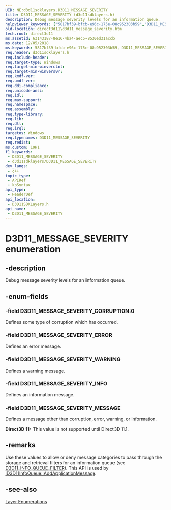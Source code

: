 ```yaml
---
UID: NE:d3d11sdklayers.D3D11_MESSAGE_SEVERITY
title: D3D11_MESSAGE_SEVERITY (d3d11sdklayers.h)
description: Debug message severity levels for an information queue.
helpviewer_keywords: ["5817bf39-bfcb-e96c-175e-08c952303b59","D3D11_MESSAGE_SEVERITY","D3D11_MESSAGE_SEVERITY enumeration [Direct3D 11]","D3D11_MESSAGE_SEVERITY_CORRUPTION","D3D11_MESSAGE_SEVERITY_ERROR","D3D11_MESSAGE_SEVERITY_INFO","D3D11_MESSAGE_SEVERITY_MESSAGE","D3D11_MESSAGE_SEVERITY_WARNING","d3d11sdklayers/D3D11_MESSAGE_SEVERITY","d3d11sdklayers/D3D11_MESSAGE_SEVERITY_CORRUPTION","d3d11sdklayers/D3D11_MESSAGE_SEVERITY_ERROR","d3d11sdklayers/D3D11_MESSAGE_SEVERITY_INFO","d3d11sdklayers/D3D11_MESSAGE_SEVERITY_MESSAGE","d3d11sdklayers/D3D11_MESSAGE_SEVERITY_WARNING","direct3d11.d3d11_message_severity"]
old-location: direct3d11\d3d11_message_severity.htm
tech.root: direct3d11
ms.assetid: 63143187-8e16-4ba4-aec5-8530ed31accb
ms.date: 12/05/2018
ms.keywords: 5817bf39-bfcb-e96c-175e-08c952303b59, D3D11_MESSAGE_SEVERITY, D3D11_MESSAGE_SEVERITY enumeration [Direct3D 11], D3D11_MESSAGE_SEVERITY_CORRUPTION, D3D11_MESSAGE_SEVERITY_ERROR, D3D11_MESSAGE_SEVERITY_INFO, D3D11_MESSAGE_SEVERITY_MESSAGE, D3D11_MESSAGE_SEVERITY_WARNING, d3d11sdklayers/D3D11_MESSAGE_SEVERITY, d3d11sdklayers/D3D11_MESSAGE_SEVERITY_CORRUPTION, d3d11sdklayers/D3D11_MESSAGE_SEVERITY_ERROR, d3d11sdklayers/D3D11_MESSAGE_SEVERITY_INFO, d3d11sdklayers/D3D11_MESSAGE_SEVERITY_MESSAGE, d3d11sdklayers/D3D11_MESSAGE_SEVERITY_WARNING, direct3d11.d3d11_message_severity
req.header: d3d11sdklayers.h
req.include-header: 
req.target-type: Windows
req.target-min-winverclnt: 
req.target-min-winversvr: 
req.kmdf-ver: 
req.umdf-ver: 
req.ddi-compliance: 
req.unicode-ansi: 
req.idl: 
req.max-support: 
req.namespace: 
req.assembly: 
req.type-library: 
req.lib: 
req.dll: 
req.irql: 
targetos: Windows
req.typenames: D3D11_MESSAGE_SEVERITY
req.redist: 
ms.custom: 19H1
f1_keywords:
 - D3D11_MESSAGE_SEVERITY
 - d3d11sdklayers/D3D11_MESSAGE_SEVERITY
dev_langs:
 - c++
topic_type:
 - APIRef
 - kbSyntax
api_type:
 - HeaderDef
api_location:
 - D3D11SDKLayers.h
api_name:
 - D3D11_MESSAGE_SEVERITY
---
```


# D3D11_MESSAGE_SEVERITY enumeration


## -description

Debug message severity levels for an information queue.

## -enum-fields

### -field D3D11_MESSAGE_SEVERITY_CORRUPTION:0

Defines some type of corruption which has occurred.

### -field D3D11_MESSAGE_SEVERITY_ERROR

Defines an error message.

### -field D3D11_MESSAGE_SEVERITY_WARNING

Defines a warning message.

### -field D3D11_MESSAGE_SEVERITY_INFO

Defines an information message.

### -field D3D11_MESSAGE_SEVERITY_MESSAGE

Defines a message other than corruption, error, warning, or information.

<b>Direct3D 11:  </b>This value is not supported until Direct3D 11.1.

## -remarks

Use these values to allow or deny message categories to pass through the storage and retrieval filters for an information queue (see <a href="/windows/desktop/api/d3d11sdklayers/ns-d3d11sdklayers-d3d11_info_queue_filter">D3D11_INFO_QUEUE_FILTER</a>). This API is used by <a href="/windows/desktop/api/d3d11sdklayers/nf-d3d11sdklayers-id3d11infoqueue-addapplicationmessage">ID3D11InfoQueue::AddApplicationMessage</a>.

## -see-also

<a href="/windows/desktop/direct3d11/d3d11-graphics-reference-d3d11-layer-enums">Layer Enumerations</a>
